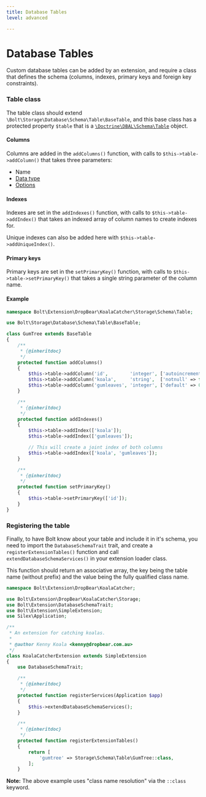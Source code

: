 ```yaml
---
title: Database Tables
level: advanced

---
```

Database Tables
===============

Custom database tables can be added by an extension, and require a class that
defines the schema (columns, indexes, primary keys and foreign key constraints).


### Table class

The table class should extend `\Bolt\Storage\Database\Schema\Table\BaseTable`,
and this base class has a protected property `$table` that is a
[`\Doctrine\DBAL\Schema\Table`](http://www.doctrine-project.org/api/dbal/2.5/class-Doctrine.DBAL.Schema.Table.html) object.


#### Columns

Columns are added in the `addColumns()` function, with calls to
`$this->table->addColumn()` that takes three parameters:

  * Name
  * [Data type](http://docs.doctrine-project.org/projects/doctrine-dbal/en/latest/reference/types.html)
  * [Options](http://docs.doctrine-project.org/projects/doctrine-dbal/en/latest/reference/schema-representation.html#column)


#### Indexes

Indexes are set in the `addIndexes()` function, with calls to
`$this->table->addIndex()` that takes an indexed array of column names to create
indexes for.

Unique indexes can also be added here with `$this->table->addUniqueIndex()`.


#### Primary keys

Primary keys are set in the `setPrimaryKey()` function, with calls to
`$this->table->setPrimaryKey()` that takes a single string parameter of the
column name.


#### Example

```php
namespace Bolt\Extension\DropBear\KoalaCatcher\Storage\Schema\Table;

use Bolt\Storage\Database\Schema\Table\BaseTable;

class GumTree extends BaseTable
{
    /**
     * {@inheritdoc}
     */
    protected function addColumns()
    {
        $this->table->addColumn('id',        'integer', ['autoincrement' => true]);
        $this->table->addColumn('koala',     'string',  ['notnull' => false]);
        $this->table->addColumn('gumleaves', 'integer', ['default' => 0]);
    }

    /**
     * {@inheritdoc}
     */
    protected function addIndexes()
    {
        $this->table->addIndex(['koala']);
        $this->table->addIndex(['gumleaves']);

        // This will create a joint index of both columns
        $this->table->addIndex(['koala', 'gumleaves']);
    }

    /**
     * {@inheritdoc}
     */
    protected function setPrimaryKey()
    {
        $this->table->setPrimaryKey(['id']);
    }
}
```

### Registering the table

Finally, to have Bolt know about your table and include it in it's schema, you
need to import the `DatabaseSchemaTrait` trait, and create a `registerExtensionTables()`
function and call `extendDatabaseSchemaServices()` in your extension loader class.

This function should return an associative array, the key being the table name
(without prefix) and the value being the fully qualified class name.

```php
namespace Bolt\Extension\DropBear\KoalaCatcher;

use Bolt\Extension\DropBear\KoalaCatcher\Storage;
use Bolt\Extension\DatabaseSchemaTrait;
use Bolt\Extension\SimpleExtension;
use Silex\Application;

/**
 * An extension for catching koalas.
 *
 * @author Kenny Koala <kenny@dropbear.com.au>
 */
class KoalaCatcherExtension extends SimpleExtension
{
    use DatabaseSchemaTrait;

    /**
     * {@inheritdoc}
     */
    protected function registerServices(Application $app)
    {
        $this->extendDatabaseSchemaServices();
    }

    /**
     * {@inheritdoc}
     */
    protected function registerExtensionTables()
    {
        return [
            'gumtree' => Storage\Schema\Table\GumTree::class,
        ];
    }
```

**Note:** The above example uses "class name resolution" via the `::class` keyword.
